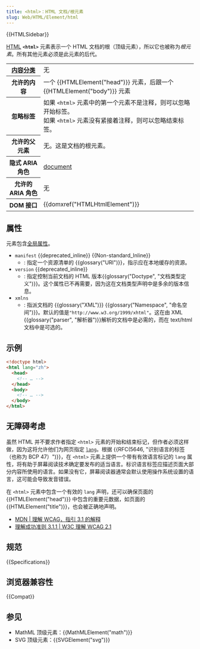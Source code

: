 ```yaml
---
title: <html>：HTML 文档/根元素
slug: Web/HTML/Element/html
---
```


{{HTMLSidebar}}

[HTML](/zh-CN/docs/Web/HTML) **`<html>`** 元素表示一个 HTML 文档的根（顶级元素），所以它也被称为*根元素*。所有其他元素必须是此元素的后代。

<table class="properties">
  <tbody>
    <tr>
      <th scope="row"><a href="/zh-CN/docs/Web/HTML/Content_categories">内容分类</a></th>
      <td>无</td>
    </tr>
    <tr>
      <th scope="row">允许的内容</th>
      <td>一个 {{HTMLElement("head")}} 元素，后跟一个 {{HTMLElement("body")}} 元素</td>
    </tr>
    <tr>
      <th scope="row">忽略标签</th>
      <td>
        如果 <code>&#x3C;html></code> 元素中的第一个元素不是注释，则可以忽略开始标签。<br>
        如果 <code>&#x3C;html></code> 元素没有紧接着注释，则可以忽略结束标签。
      </td>
    </tr>
    <tr>
      <th scope="row">允许的父元素</th>
      <td>无。这是文档的根元素。</td>
    </tr>
    <tr>
      <th scope="row">隐式 ARIA 角色</th>
      <td>
        <a href="/zh-CN/docs/Web/Accessibility/ARIA/Roles/Document_role"
          >document</a
        >
      </td>
    </tr>
    <tr>
      <th scope="row">允许的 ARIA 角色</th>
      <td>无</td>
    </tr>
    <tr>
      <th scope="row">DOM 接口</th>
      <td>{{domxref("HTMLHtmlElement")}}</td>
     </tr>
  </tbody>
</table>

## 属性

元素包含[全局属性](/zh-CN/docs/Web/HTML/Global_attributes)。

- `manifest` {{deprecated_inline}} {{Non-standard_Inline}}
  - : 指定一个资源清单的 {{glossary("URI")}}，指示应在本地缓存的资源。
- `version` {{deprecated_inline}}
  - : 指定控制当前文档的 HTML 版本{{glossary("Doctype", "文档类型定义")}}。这个属性已不再需要，因为这在文档类型声明中是多余的版本信息。
- `xmlns`
  - : 指派文档的 {{glossary("XML")}} {{glossary("Namespace", "命名空间")}}。默认的值是`"http://www.w3.org/1999/xhtml"`。这在由 XML {{glossary("parser", "解析器")}}解析的文档中是必需的，而在 text/html 文档中是可选的。

## 示例

```html
<!doctype html>
<html lang="zh">
  <head>
    <!-- … -->
  </head>
  <body>
    <!-- … -->
  </body>
</html>
```

## 无障碍考虑

虽然 HTML 并不要求作者指定 `<html>` 元素的开始和结束标记，但作者必须这样做，因为这将允许他们为网页指定 [`lang`](/zh-CN/docs/Web/HTML/Global_attributes#lang)。根据 {{RFC(5646, "识别语言的标签（也称为 BCP 47）")}}，在 `<html>` 元素上提供一个带有有效语言标记的 `lang` 属性，将有助于屏幕阅读技术确定要发布的适当语言。标识语言标签应描述页面大部分内容所使用的语言。如果没有它，屏幕阅读器通常会默认使用操作系统设置的语言，这可能会导致发音错误。

在 `<html>` 元素中包含一个有效的 `lang` 声明，还可以确保页面的 {{HTMLElement("head")}} 中包含的重要元数据，如页面的 {{HTMLElement("title")}}，也会被正确地声明。

- [MDN | 理解 WCAG，指引 3.1 的解释](/zh-CN/docs/Web/Accessibility/Understanding_WCAG/Understandable#guideline_3.1_%e2%80%94_readable_make_text_content_readable_and_understandable)
- [理解成功准则 3.1.1 | W3C 理解 WCAG 2.1](https://www.w3.org/WAI/WCAG21/Understanding/language-of-page.html)

## 规范

{{Specifications}}

## 浏览器兼容性

{{Compat}}

## 参见

- MathML 顶级元素：{{MathMLElement("math")}}
- SVG 顶级元素：{{SVGElement("svg")}}
